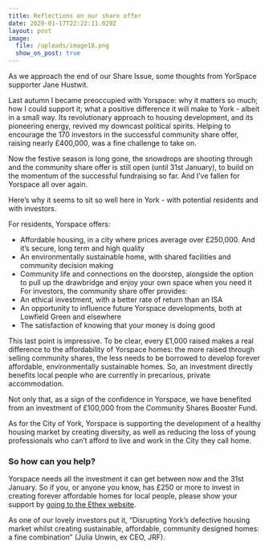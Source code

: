 ```yaml
---
title: Reflections on our share offer
date: 2020-01-17T22:22:11.029Z
layout: post
image:
  file: /uploads/image18.png
  show_on_post: true
---
```

As we approach the end of our Share Issue, some thoughts from YorSpace supporter Jane Hustwit.

Last autumn I became preoccupied with Yorspace: why it matters so much; how I could support it; what a positive difference it will make to York - albeit in a small way.  Its revolutionary approach to housing development, and its pioneering energy, revived my downcast political spirits.  Helping to encourage the 170 investors in the successful community share offer, raising nearly £400,000, was a fine challenge to take on.

Now the festive season is long gone, the snowdrops are shooting through and the community share offer is still open (until 31st January), to build on the momentum of the successful fundraising so far.  And I’ve fallen for Yorspace all over again.  

Here’s why it seems to sit so well here in York - with potential residents and with investors.

For residents, Yorspace offers:

* Affordable housing, in a city where prices average over £250,000.  And it’s secure, long term and high quality
* An environmentally sustainable home, with shared facilities and community decision making  
* Community life and connections on the doorstep, alongside the option to pull up the drawbridge and enjoy your own space when you need it For investors, the community share offer provides:
* An ethical investment, with a better rate of return than an ISA
* An opportunity to influence future Yorspace developments, both at Lowfield Green and elsewhere
* The satisfaction of knowing that your money is doing good

This last point is impressive. To be clear, every £1,000 raised makes a real difference to the affordability of Yorspace homes: the more raised through selling community shares, the less needs to be borrowed to develop forever affordable, environmentally sustainable homes. So, an investment directly benefits local people who are currently in precarious, private accommodation.  

Not only that, as a sign of the confidence in Yorspace, we have benefited from an investment of £100,000 from the Community Shares Booster Fund.

As for the City of York, Yorspace is supporting the development of a healthy housing market by creating diversity, as well as reducing the loss of young professionals who can’t afford to live and work in the City they call home.

### So how can you help?

Yorspace needs all the investment it can get between now and the 31st January. So if you, or anyone you know, has £250 or more to invest in creating forever affordable homes for local people, please show your support by [going to the Ethex website](https://www.ethex.org.uk/yorspace/).

As one of our lovely investors put it, “Disrupting York’s defective housing market whilst creating sustainable, affordable, community designed homes: a fine combination” (Julia Unwin, ex CEO, JRF).
